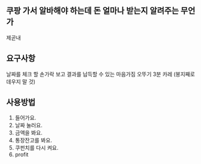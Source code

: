 쿠팡 가서 알바해야 하는데 돈 얼마나 받는지 알려주는 무언가
--
제곧내

요구사항
--
날짜를 체크 할 손가락
보고 결과를 납득할 수 있는 마음가짐
오뚜기 3분 카레 (봉지째로 데우지 말 것)

사용방법
--
1. 들어가요.
2. 날짜 눌러요.
3. 금액을 봐요.
4. 통장잔고를 봐요.
5. 쿠펀치를 다시 켜요.
6. profit
